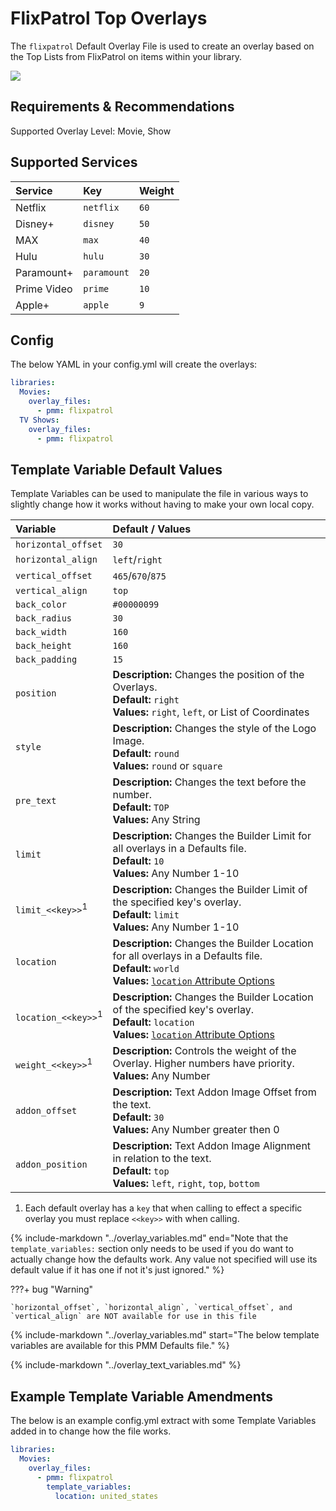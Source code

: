 # FlixPatrol Top Overlays

The `flixpatrol` Default Overlay File is used to create an overlay based on the Top Lists from FlixPatrol on items within your library.

![](images/flixpatrol.png)

## Requirements & Recommendations

Supported Overlay Level: Movie, Show

## Supported Services

| Service     | Key         | Weight |
|:------------|:------------|:-------|
| Netflix     | `netflix`   | `60`   |
| Disney+     | `disney`    | `50`   |
| MAX         | `max`       | `40`   |
| Hulu        | `hulu`      | `30`   |
| Paramount+  | `paramount` | `20`   |
| Prime Video | `prime`     | `10`   |
| Apple+      | `apple`     | `9`    |

## Config

The below YAML in your config.yml will create the overlays:

```yaml
libraries:
  Movies:
    overlay_files:
      - pmm: flixpatrol
  TV Shows:
    overlay_files:
      - pmm: flixpatrol
```

## Template Variable Default Values

Template Variables can be used to manipulate the file in various ways to slightly change how it works without having to make your own local copy.

 
| Variable                       | Default / Values                                                                                                                                                                                               |
|:-------------------------------|:---------------------------------------------------------------------------------------------------------------------------------------------------------------------------------------------------------------|
| `horizontal_offset`            | `30`                                                                                                                                                                                                           |
| `horizontal_align`             | `left`/`right`                                                                                                                                                                                                 |
| `vertical_offset`              | `465`/`670`/`875`                                                                                                                                                                                              |
| `vertical_align`               | `top`                                                                                                                                                                                                          |
| `back_color`                   | `#00000099`                                                                                                                                                                                                    |
| `back_radius`                  | `30`                                                                                                                                                                                                           |
| `back_width`                   | `160`                                                                                                                                                                                                          |
| `back_height`                  | `160`                                                                                                                                                                                                          |
| `back_padding`                 | `15`                                                                                                                                                                                                           |
| `position`                     | **Description:** Changes the position of the Overlays.<br>**Default:** `right`<br>**Values:** `right`, `left`, or List of Coordinates                                                                          |
| `style`                        | **Description:** Changes the style of the Logo Image.<br>**Default:** `round`<br>**Values:** `round` or `square`                                                                                               |
| `pre_text`                     | **Description:** Changes the text before the number.<br>**Default:** `TOP`<br>**Values:** Any String                                                                                                           |
| `limit`                        | **Description:** Changes the Builder Limit for all overlays in a Defaults file.<br>**Default:** `10`<br>**Values:** Any Number 1-10                                                                            |
| `limit_<<key>>`<sup>1</sup>    | **Description:** Changes the Builder Limit of the specified key's overlay.<br>**Default:** `limit`<br>**Values:** Any Number 1-10                                                                              |
| `location`                     | **Description:** Changes the Builder Location for all overlays in a Defaults file.<br>**Default:** `world`<br>**Values:** [`location` Attribute Options](../../builders/flixpatrol.md#top-platform-attributes) |
| `location_<<key>>`<sup>1</sup> | **Description:** Changes the Builder Location of the specified key's overlay.<br>**Default:** `location`<br>**Values:** [`location` Attribute Options](../../builders/flixpatrol.md#top-platform-attributes)   |
| `weight_<<key>>`<sup>1</sup>   | **Description:** Controls the weight of the Overlay. Higher numbers have priority.<br>**Values:** Any Number                                                                                                   |
| `addon_offset`                 | **Description:** Text Addon Image Offset from the text.<br>**Default:** `30`<br>**Values:** Any Number greater then 0                                                                                          |
| `addon_position`               | **Description:** Text Addon Image Alignment in relation to the text.<br>**Default:** `top`<br>**Values:** `left`, `right`, `top`, `bottom`                                                                     |

1. Each default overlay has a `key` that when calling to effect a specific overlay you must replace `<<key>>` with when calling.

{%
   include-markdown "../overlay_variables.md"
   end="Note that the `template_variables:` section only needs to be used if you do want to actually change how the defaults work. Any value not specified will use its default value if it has one if not it's just ignored."
%}

???+ bug "Warning"

    `horizontal_offset`, `horizontal_align`, `vertical_offset`, and `vertical_align` are NOT available for use in this file

{%
   include-markdown "../overlay_variables.md"
   start="The below template variables are available for this PMM Defaults file."
%}

{%
   include-markdown "../overlay_text_variables.md"
%}

## Example Template Variable Amendments

The below is an example config.yml extract with some Template Variables added in to change how the file works.

```yaml
libraries:
  Movies:
    overlay_files:
      - pmm: flixpatrol
        template_variables:
          location: united_states
```
